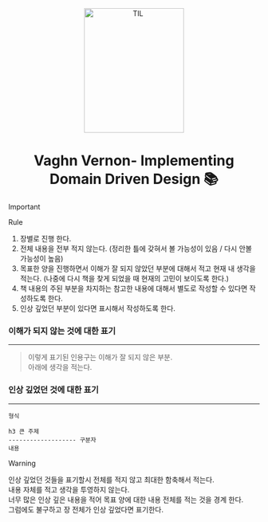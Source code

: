 

<div align="center">
    <img src="https://github.com/christopher3810/DomainDrivenDesign/assets/61622657/c9536bc6-0022-43c2-bec9-1d6bd49d7b92" alt="TIL" width="200" height="250">
    <h1>Vaghn Vernon- Implementing Domain Driven Design 📚</h1>
</div>

>[!Important]
>Rule
>1. 장별로 진행 한다.
>2. 전체 내용을 전부 적지 않는다. (정리한 틀에 갖혀서 볼 가능성이 있음 / 다시 안볼 가능성이 높음)
>3. 목표한 양을 진행하면서 이해가 잘 되지 않았던 부분에 대해서 적고 현재 내 생각을 적는다. (나중에 다시 책을 찾게 되었을 때 현재의 고민이 보이도록 한다.)
>4. 책 내용의 주된 부분을 차지하는 참고한 내용에 대해서 별도로 작성할 수 있다면 작성하도록 한다.
>5. 인상 깊었던 부분이 있다면 표시해서 작성하도록 한다.

### 이해가 되지 않는 것에 대한 표기
---

>이렇게 표기된 인용구는 이해가 잘 되지 않은 부분. \
>아래에 생각을 적는다.

### 인상 깊었던 것에 대한 표기
---

```text
형식

h3 큰 주제
------------------- 구분자
내용
```


>[!warning]
>인상 깊었던 것들을 표기할시 전체를 적지 않고 최대한 함축해서 적는다. \
>내용 자체를 적고 생각을 투영하지 않는다. \
>너무 많은 인상 깊은 내용을 적어 목표 양에 대한 내용 전체를 적는 것을 경계 한다. \
>그럼에도 불구하고 장 전체가 인상 깊었다면 표기한다.


